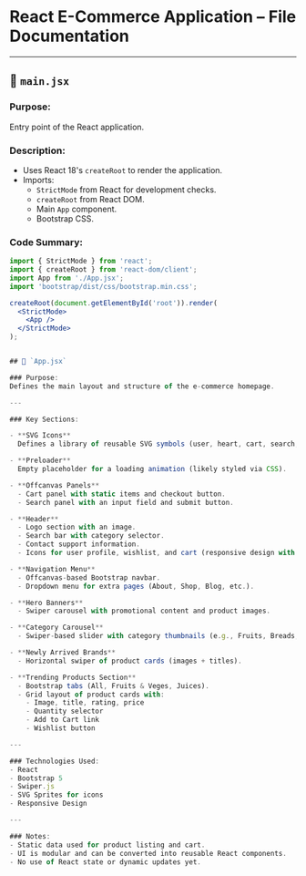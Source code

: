 # React E-Commerce Application – File Documentation

---

## 📄 `main.jsx`

### Purpose:
Entry point of the React application.

### Description:
- Uses React 18's `createRoot` to render the application.
- Imports:
  - `StrictMode` from React for development checks.
  - `createRoot` from React DOM.
  - Main `App` component.
  - Bootstrap CSS.

### Code Summary:
```jsx
import { StrictMode } from 'react';
import { createRoot } from 'react-dom/client';
import App from './App.jsx';
import 'bootstrap/dist/css/bootstrap.min.css';

createRoot(document.getElementById('root')).render(
  <StrictMode>
    <App />
  </StrictMode>
);


## 📄 `App.jsx`

### Purpose:
Defines the main layout and structure of the e-commerce homepage.

---

### Key Sections:

- **SVG Icons**  
  Defines a library of reusable SVG symbols (user, heart, cart, search, etc.).

- **Preloader**  
  Empty placeholder for a loading animation (likely styled via CSS).

- **Offcanvas Panels**  
  - Cart panel with static items and checkout button.  
  - Search panel with an input field and submit button.

- **Header**  
  - Logo section with an image.  
  - Search bar with category selector.  
  - Contact support information.  
  - Icons for user profile, wishlist, and cart (responsive design with offcanvas toggles).

- **Navigation Menu**  
  - Offcanvas-based Bootstrap navbar.  
  - Dropdown menu for extra pages (About, Shop, Blog, etc.).

- **Hero Banners**  
  - Swiper carousel with promotional content and product images.

- **Category Carousel**  
  - Swiper-based slider with category thumbnails (e.g., Fruits, Breads, Drinks).

- **Newly Arrived Brands**  
  - Horizontal swiper of product cards (images + titles).

- **Trending Products Section**  
  - Bootstrap tabs (All, Fruits & Veges, Juices).  
  - Grid layout of product cards with:  
    - Image, title, rating, price  
    - Quantity selector  
    - Add to Cart link  
    - Wishlist button

---

### Technologies Used:
- React  
- Bootstrap 5  
- Swiper.js  
- SVG Sprites for icons  
- Responsive Design

---

### Notes:
- Static data used for product listing and cart.  
- UI is modular and can be converted into reusable React components.  
- No use of React state or dynamic updates yet.
